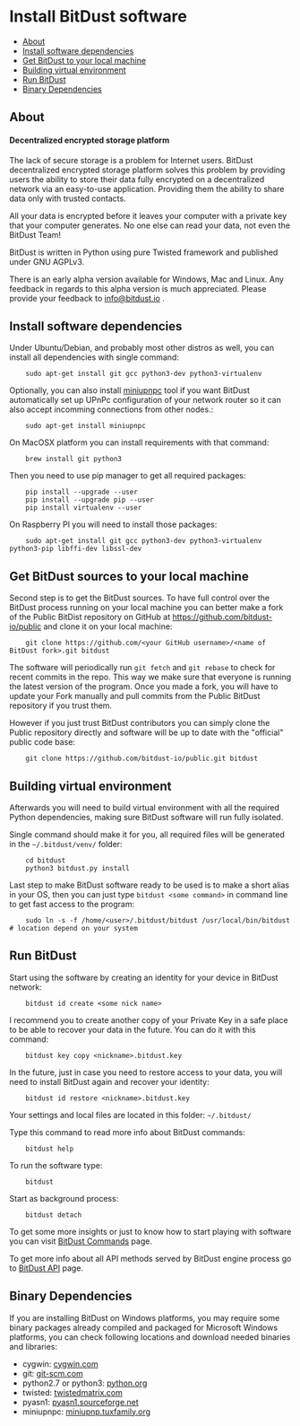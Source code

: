 # Install BitDust software


* [About](#about)
* [Install software dependencies](#install-software-dependencies)
* [Get BitDust to your local machine](#get-bitdust-to-your-local-machine)
* [Building virtual environment](#building-virtual-environment)
* [Run BitDust](#run-bitdust)
* [Binary Dependencies](#binary-dependencies)



## About

#### Decentralized encrypted storage platform

The lack of secure storage is a problem for Internet users. BitDust decentralized encrypted storage platform solves this problem by providing users the ability to store their data fully encrypted on a decentralized network via an easy-to-use application. Providing them the ability to share data only with trusted contacts.

All your data is encrypted before it leaves your computer with a private key that your computer generates. No one else can read your data, not even the BitDust Team! 

BitDust is written in Python using pure Twisted framework and published under GNU AGPLv3.

There is an early alpha version available for Windows, Mac and Linux. Any feedback in regards to this alpha version is much appreciated. Please provide your feedback to info@bitdust.io .


## Install software dependencies

Under Ubuntu/Debian, and probably most other distros as well, you can install all dependencies with single command:

        sudo apt-get install git gcc python3-dev python3-virtualenv


Optionally, you can also install [miniupnpc](http://miniupnp.tuxfamily.org/) tool if you want BitDust automatically set up UPnPc configuration of your network router so it can also accept incomming connections from other nodes.:

        sudo apt-get install miniupnpc


On MacOSX platform you can install requirements with that command:

        brew install git python3


Then you need to use pip manager to get all required packages:

        pip install --upgrade --user
        pip install --upgrade pip --user
        pip install virtualenv --user


On Raspberry PI you will need to install those packages:

        sudo apt-get install git gcc python3-dev python3-virtualenv python3-pip libffi-dev libssl-dev



## Get BitDust sources to your local machine

Second step is to get the BitDust sources. To have full control over the BitDust process running on your local machine you can better make a fork of the Public BitDist repository on GitHub at https://github.com/bitdust-io/public and clone it on your local machine:

        git clone https://github.com/<your GitHub username>/<name of BitDust fork>.git bitdust


The software will periodically run `git fetch` and `git rebase` to check for recent commits in the repo. This way we make sure that everyone is running the latest version of the program. Once you made a fork, you will have to update your Fork manually and pull commits from the Public BitDust repository if you trust them.

However if you just trust BitDust contributors you can simply clone the Public repository directly and software will be up to date with the "official" public code base:

        git clone https://github.com/bitdust-io/public.git bitdust



## Building virtual environment

Afterwards you will need to build virtual environment with all the required Python dependencies, making sure BitDust software will run fully isolated.

Single command should make it for you, all required files will be generated in the `~/.bitdust/venv/` folder:

        cd bitdust
        python3 bitdust.py install


Last step to make BitDust software ready to be used is to make a short alias in your OS, then you can just type `bitdust <some command>` in command line to get fast access to the program:
        
        sudo ln -s -f /home/<user>/.bitdust/bitdust /usr/local/bin/bitdust  # location depend on your system



## Run BitDust

Start using the software by creating an identity for your device in BitDust network:
       
        bitdust id create <some nick name>
       

I recommend you to create another copy of your Private Key in a safe place to be able to recover your data in the future. You can do it with this command:

        bitdust key copy <nickname>.bitdust.key


In the future, just in case you need to restore access to your data, you will need to install BitDust again and recover your identity:

        bitdust id restore <nickname>.bitdust.key


Your settings and local files are located in this folder: `~/.bitdust/`

Type this command to read more info about BitDust commands:

        bitdust help


To run the software type:

        bitdust
        

Start as background process:

        bitdust detach


To get some more insights or just to know how to start playing with software
you can visit [BitDust Commands](commands.md) page. 

To get more info about all API methods served by BitDust engine process go to [BitDust API](api.md) page.



## Binary Dependencies

If you are installing BitDust on Windows platforms, you may require some binary packages already compiled and packaged for Microsoft Windows platforms, you can check following locations and download needed binaries and libraries:

* cygwin: [cygwin.com](https://cygwin.com/install.html)
* git: [git-scm.com](https://git-scm.com/download/win)
* python2.7 or python3: [python.org](http://python.org/download/releases)
* twisted: [twistedmatrix.com](http://twistedmatrix.com)
* pyasn1: [pyasn1.sourceforge.net](http://pyasn1.sourceforge.net)
* miniupnpc: [miniupnp.tuxfamily.org](http://miniupnp.tuxfamily.org/)

